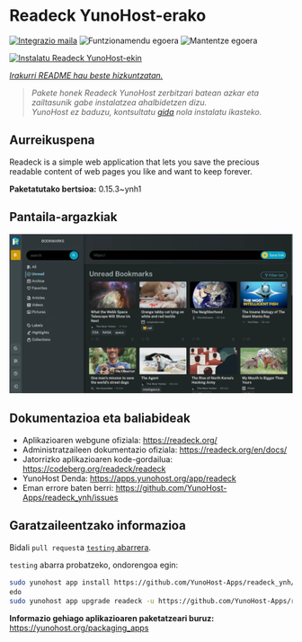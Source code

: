 <!--
Ohart ongi: README hau automatikoki sortu da <https://github.com/YunoHost/apps/tree/master/tools/readme_generator>ri esker
EZ editatu eskuz.
-->

# Readeck YunoHost-erako

[![Integrazio maila](https://dash.yunohost.org/integration/readeck.svg)](https://ci-apps.yunohost.org/ci/apps/readeck/) ![Funtzionamendu egoera](https://ci-apps.yunohost.org/ci/badges/readeck.status.svg) ![Mantentze egoera](https://ci-apps.yunohost.org/ci/badges/readeck.maintain.svg)

[![Instalatu Readeck YunoHost-ekin](https://install-app.yunohost.org/install-with-yunohost.svg)](https://install-app.yunohost.org/?app=readeck)

*[Irakurri README hau beste hizkuntzatan.](./ALL_README.md)*

> *Pakete honek Readeck YunoHost zerbitzari batean azkar eta zailtasunik gabe instalatzea ahalbidetzen dizu.*  
> *YunoHost ez baduzu, kontsultatu [gida](https://yunohost.org/install) nola instalatu ikasteko.*

## Aurreikuspena

Readeck is a simple web application that lets you save the precious readable content of web pages you like and want to keep forever.

**Paketatutako bertsioa:** 0.15.3~ynh1

## Pantaila-argazkiak

![Readeck(r)en pantaila-argazkia](./doc/screenshots/dark.webp)

## Dokumentazioa eta baliabideak

- Aplikazioaren webgune ofiziala: <https://readeck.org/>
- Administratzaileen dokumentazio ofiziala: <https://readeck.org/en/docs/>
- Jatorrizko aplikazioaren kode-gordailua: <https://codeberg.org/readeck/readeck>
- YunoHost Denda: <https://apps.yunohost.org/app/readeck>
- Eman errore baten berri: <https://github.com/YunoHost-Apps/readeck_ynh/issues>

## Garatzaileentzako informazioa

Bidali `pull request`a [`testing` abarrera](https://github.com/YunoHost-Apps/readeck_ynh/tree/testing).

`testing` abarra probatzeko, ondorengoa egin:

```bash
sudo yunohost app install https://github.com/YunoHost-Apps/readeck_ynh/tree/testing --debug
edo
sudo yunohost app upgrade readeck -u https://github.com/YunoHost-Apps/readeck_ynh/tree/testing --debug
```

**Informazio gehiago aplikazioaren paketatzeari buruz:** <https://yunohost.org/packaging_apps>
